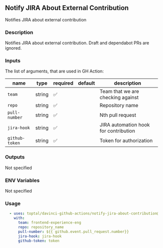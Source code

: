 ## Notify JIRA About External Contribution

Notifies JIRA about external contribution

### Description

Notifies JIRA about external contribution. Draft and dependabot PRs are ignored.

### Inputs

The list of arguments, that are used in GH Action:

| name           | type   | required | default | description                           |
| -------------- | ------ | -------- | ------- | ------------------------------------- |
| `team`         | string | ✅        |         | Team that we are checking against     |
| `repo`         | string | ✅        |         | Repository name                       |
| `pull-number`  | string | ✅        |         | Nth pull request                      |
| `jira-hook`    | string | ✅        |         | JIRA automation hook for contribution |
| `github-token` | string | ✅        |         | Token for authorization               |

### Outputs

Not specified

### ENV Variables

Not specified

### Usage

```yaml
  - uses: toptal/davinci-github-actions/notify-jira-about-contribution@v4.4.2
    with:
      team: frontend-experience-eng
      repo: repository_name
      pull-number: ${{ github.event.pull_request.number}}
      jira-hook: jira-hook
      github-token: token
```
